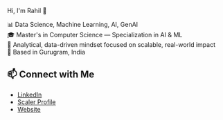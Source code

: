 Hi, I'm Rahil 👋

📊 Data Science, Machine Learning, AI, GenAI  
🎓 Master's in Computer Science — Specialization in AI & ML  
🧠 Analytical, data-driven mindset focused on scalable, real-world impact  
📍 Based in Gurugram, India

## 📫 Connect with Me
- [LinkedIn](https://www.linkedin.com/in/rahil-qureshi-453a10123)
- [Scaler Profile]([https://www.scaler.com/academy/profile/rahil161190/](https://www.scaler.com/academy/profile/4b2bddd52d32/))
- [Website](https://datascienceportfol.io/rahilidentified)
